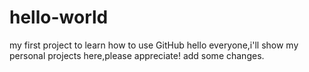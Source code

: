 # hello-world
my first project to learn how to use GitHub
hello everyone,i'll show my personal projects here,please appreciate!
add some changes.
